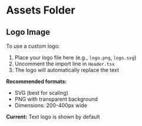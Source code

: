 # Assets Folder

## Logo Image

To use a custom logo:

1. Place your logo file here (e.g., `logo.png`, `logo.svg`)
2. Uncomment the import line in `Header.tsx`
3. The logo will automatically replace the text

**Recommended formats:**
- SVG (best for scaling)
- PNG with transparent background
- Dimensions: 200-400px wide

**Current:** Text logo is shown by default

